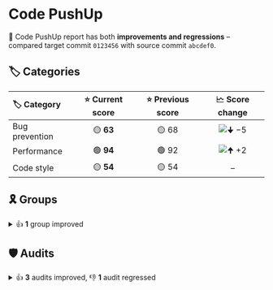 # Code PushUp

🤨 Code PushUp report has both **improvements and regressions** – compared target commit `0123456` with source commit `abcdef0`.

## 🏷️ Categories

|🏷️ Category|⭐ Current score|⭐ Previous score|🗠 Score change|
|:--|:--:|:--:|:--:|
|Bug prevention|🟡 **63**|🟡 68|![🠋 −5](https://img.shields.io/badge/%F0%9F%A0%8B%20%E2%88%925-red)|
|Performance|🟢 **94**|🟢 92|![🠉 +2](https://img.shields.io/badge/%F0%9F%A0%89%20%2B2-green)|
|Code style|🟡 **54**|🟡 54|–|

## 🎗️ Groups

<details>
<summary>👍 <strong>1</strong> group improved</summary>

|🔌 Plugin|🎗️ Group|⭐ Current score|⭐ Previous score|🗠 Score change|
|:--|:--|:--:|:--:|:--:|
|Lighthouse|Performance|🟢 **94**|🟢 92|![🠉 +2](https://img.shields.io/badge/%F0%9F%A0%89%20%2B2-green)|

1 other group is unchanged.

</details>


## 🛡️ Audits

<details>
<summary>👍 <strong>3</strong> audits improved, 👎 <strong>1</strong> audit regressed</summary>

|🔌 Plugin|🛡️ Audit|📏 Current value|📏 Previous value|🗠 Value change|
|:--|:--|:--:|:--:|:--:|
|ESLint|Disallow unused variables|🟥 **1 error**|🟩 passed|![🠉 +∞%](https://img.shields.io/badge/%F0%9F%A0%89%20%2B%E2%88%9E%25-red)|
|Lighthouse|Largest Contentful Paint|🟨 **1.4 s**|🟨 1.5 s|![🠋 −8%](https://img.shields.io/badge/%F0%9F%A0%8B%20%E2%88%928%25-green)|
|Lighthouse|First Contentful Paint|🟨 **1.1 s**|🟨 1.2 s|![🠋 −4%](https://img.shields.io/badge/%F0%9F%A0%8B%20%E2%88%924%25-green)|
|Lighthouse|Speed Index|🟩 **1.1 s**|🟩 1.2 s|![🠋 −4%](https://img.shields.io/badge/%F0%9F%A0%8B%20%E2%88%924%25-green)|

48 other audits are unchanged.

</details>
